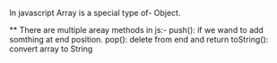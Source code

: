 In javascript Array is a special type of- Object.

** There are multiple areay methods in js:-
            push(): if we wand to add somthing at end position.
            pop(): delete from end and return
            toString(): convert array to String
